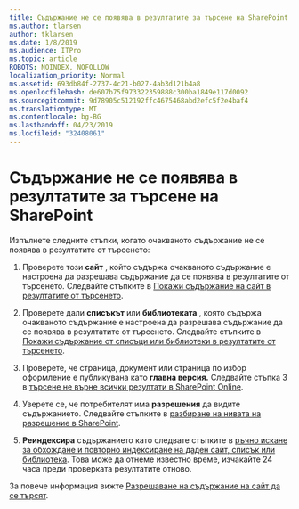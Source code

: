 ```yaml
---
title: Съдържание не се появява в резултатите за търсене на SharePoint
ms.author: tlarsen
author: tklarsen
ms.date: 1/8/2019
ms.audience: ITPro
ms.topic: article
ROBOTS: NOINDEX, NOFOLLOW
localization_priority: Normal
ms.assetid: 693db84f-2737-4c21-b027-4ab3d121b4a8
ms.openlocfilehash: de607b75f973322359888c300ba1849e117d0092
ms.sourcegitcommit: 9d78905c512192ffc4675468abd2efc5f2e4baf4
ms.translationtype: MT
ms.contentlocale: bg-BG
ms.lasthandoff: 04/23/2019
ms.locfileid: "32408061"
---
```

# <a name="content-doesnt-appear-in-sharepoint-search-results"></a>Съдържание не се появява в резултатите за търсене на SharePoint

Изпълнете следните стъпки, когато очакваното съдържание не се появява в резултатите от търсенето:
  
1. Проверете този **сайт** , който съдържа очакваното съдържание е настроена да разрешава съдържание да се появява в резултатите от търсенето. Следвайте стъпките в [Покажи съдържание на сайт в резултатите от търсенето](https://docs.microsoft.com/sharepoint/make-site-content-searchable#show-content-on-a-site-in-search-results).
    
2. Проверете дали **списъкът** или **библиотеката** , която съдържа очакваното съдържание е настроена да разрешава съдържание да се появява в резултатите от търсенето. Следвайте стъпките в [Покажи съдържание от списъци или библиотеки в резултатите от търсенето](https://docs.microsoft.com/sharepoint/make-site-content-searchable#show-content-from-lists-or-libraries-in-search-results). 
    
3. Проверете, че страница, документ или страница по избор оформление е публикувана като **главна версия.** Следвайте стъпка 3 в [търсене не върне всички резултати в SharePoint Online](https://go.microsoft.com/fwlink/?linkid=874525).
    
4. Уверете се, че потребителят има **разрешения** да видите съдържанието. Следвайте стъпките в [разбиране на нивата на разрешение в SharePoint](https://go.microsoft.com/fwlink/?linkid=867071).
    
5. **Реиндексира** съдържанието като следвате стъпките в [ръчно искане за обхождане и повторно индексиране на даден сайт, списък или библиотека](https://docs.microsoft.com/sharepoint/crawl-site-content). Това може да отнеме известно време, изчакайте 24 часа преди проверката резултатите отново.
    
За повече информация вижте [Разрешаване на съдържание на сайт да се търсят](https://docs.microsoft.com/sharepoint/make-site-content-searchable). 
  

